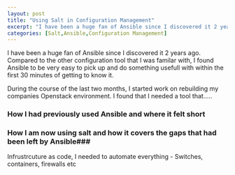 ```yaml
---
layout: post
title: "Using Salt in Configuration Management"
excerpt: "I have been a huge fan of Ansible since I discovered it 2 years ago. Compared to the other configuration tool that I was familar with, I found Ansible to be very easy to pick up..., "
categories: [Salt,Ansible,Configuration Management]
---
```


I have been a huge fan of Ansible since I discovered it 2 years ago. Compared to the other configuration tool that I was familar with, I found Ansible to be very easy to pick up and do something usefull with within the first 30 minutes of getting to know it. 

During the course of the last two months, I started work on rebuilding my companies Openstack environment. I found that I needed a tool that..... 

### How I had previously used Ansible and where it felt short ###


### How I am now using salt and how it covers the gaps that had been left by Ansible###

Infrustrcuture as code, I needed to automate everything - Switches, containers, firewalls etc



